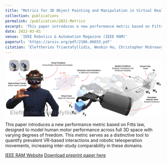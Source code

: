 ```yaml
---
title: "Metrics for 3D Object Pointing and Manipulation in Virtual Reality: The Introduction and Validation of a Novel Approach in Measuring Human Performance"
collection: publications
permalink: /publication/2021-Metrics
excerpt: 'This paper introduces a new performance metric based on Fitts law, designed to model human motor performance across full 3D space with varying degrees of freedom. This metric serves as a distinctive tool to quantify prevalent VR-based interactions and robotic teleoperation movements, increasing inter-study comparability in these domains.'
date: 2022-03-01
venue: 'IEEE Robotics & Automation Magazine (IEEE RAM)'
paperurl: 'https://arxiv.org/pdf/2106.06655.pdf'
citation: 'Eleftherios Triantafyllidis, Wenbin Hu, Christopher McGreavy and Zhibin Li, "Metrics for 3D Object Pointing and Manipulation in Virtual Reality: The Introduction and Validation of a Novel Approach in Measuring Human Performance," in IEEE Robotics & Automation Magazine, vol. 29, no. 1, pp. 76-91, March 2022, doi: 10.1109/MRA.2021.3090070.'
---
```

<img src="/images/publication_metrics-quantify.png" alt="Description of image" width="600"/>

This paper introduces a new performance metric based on Fitts law, designed to model human motor performance across full 3D space with varying degrees of freedom. This metric serves as a distinctive tool to quantify prevalent VR-based interactions and robotic teleoperation movements, increasing inter-study comparability in these domains.

[IEEE RAM Website](https://ieeexplore.ieee.org/abstract/document/9492850)
[Download preprint paper here](https://arxiv.org/pdf/2106.06655.pdf)
